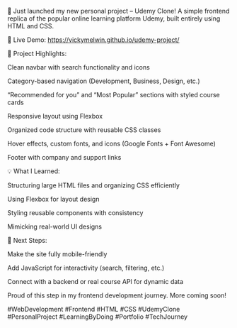 🚀 Just launched my new personal project – Udemy Clone!
A simple frontend replica of the popular online learning platform Udemy, built entirely using HTML and CSS.

🔗 Live Demo: https://vickymelwin.github.io/udemy-project/

🎯 Project Highlights:

Clean navbar with search functionality and icons

Category-based navigation (Development, Business, Design, etc.)

“Recommended for you” and “Most Popular” sections with styled course cards

Responsive layout using Flexbox

Organized code structure with reusable CSS classes

Hover effects, custom fonts, and icons (Google Fonts + Font Awesome)

Footer with company and support links

💡 What I Learned:

Structuring large HTML files and organizing CSS efficiently

Using Flexbox for layout design

Styling reusable components with consistency

Mimicking real-world UI designs

📌 Next Steps:

Make the site fully mobile-friendly

Add JavaScript for interactivity (search, filtering, etc.)

Connect with a backend or real course API for dynamic data

Proud of this step in my frontend development journey. More coming soon!

#WebDevelopment #Frontend #HTML #CSS #UdemyClone #PersonalProject #LearningByDoing #Portfolio #TechJourney

